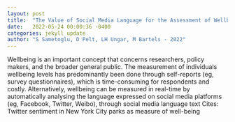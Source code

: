 ```yaml
---
layout: post
title:  "The Value of Social Media Language for the Assessment of Wellbeing: A Systematic Review and Meta-Analysis"
date:   2022-05-24 00:00:36 -0400
categories: jekyll update
author: "S Sametoglu, D Pelt, LH Ungar, M Bartels - 2022"
---
```

Wellbeing is an important concept that concerns researchers, policy makers, and the broader general public. The measurement of individuals  wellbeing levels has predominantly been done through self-reports (eg, survey questionnaires), which is time-consuming for respondents and costly. Alternatively, wellbeing can be measured in real-time by automatically analysing the language expressed on social media platforms (eg, Facebook, Twitter, Weibo), through social media language text  Cites: Twitter sentiment in New York City parks as measure of well-being